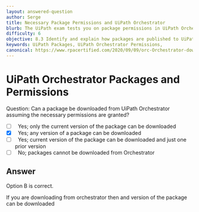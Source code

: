 ```yaml
---
layout: answered-question
author: Serge
title: Necessary Package Permissions and UiPath Orchestrator
blurb: The UiPath exam tests you on package permissions in UiPath Orchestrator. Here's what you need to know about UiPath Orchestrator package downloads and security.
difficulty: 6
objective: 8.3 Identify and explain how packages are published to UiPath Orchestrator in the cloud
keywords: UiPath Packages, UiPath Orchestrator Permissions, 
canonical: https://www.rpacertified.com/2020/09/09/orc-Orchestrator-download-package.html
---
```


<h1>UiPath Orchestrator Packages and Permissions</h1>

Question:  Can a package be downloaded from UiPath Orchestrator assuming the necessary permissions are granted?

 - [ ] &nbsp;  Yes; only the current version of the package can be downloaded
 - [X] &nbsp;  Yes; any version of a package can be downloaded
 - [ ] &nbsp;  Yes; current version of the package can be downloaded and just one prior version
 - [ ] &nbsp;  No; packages cannot be downloaded from Orchestrator

## Answer

Option B is correct.

If you are downloading from orchestrator then and version of the package can be downloaded

